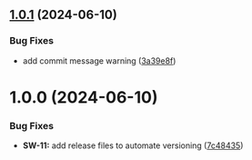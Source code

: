 ## [1.0.1](https://github.com/soggyinkgames/package-soggyterrain/compare/v1.0.0...v1.0.1) (2024-06-10)


### Bug Fixes

* add commit message warning ([3a39e8f](https://github.com/soggyinkgames/package-soggyterrain/commit/3a39e8f844ade928c233ad941bff2d77eb23f5e2))

# 1.0.0 (2024-06-10)


### Bug Fixes

* **SW-11:** add release files to automate versioning ([7c48435](https://github.com/soggyinkgames/package-soggyterrain/commit/7c48435a7da43f2c3148272ee1090fbd38bd3d7c))
